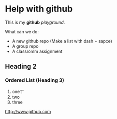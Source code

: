 # Help with github
This is my **github** *playground*.

What can we do:
- A new github repo (Make a list with dash + sapce)
- A group repo
- A classromm assignment

## Heading 2
### Ordered List (Heading 3)
1. oneㄒ
2. two
3. three

http://www.github.com
